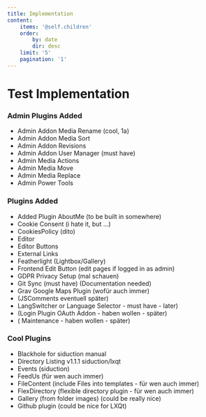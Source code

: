 ```yaml
---
title: Implementation
content:
    items: '@self.children'
    order:
        by: date
        dir: desc
    limit: '5'
    pagination: '1'
---
```


# Test Implementation

### Admin Plugins Added

* Admin Addon Media Rename  (cool, 1a)
* Admin Addon Media Sort 
* Admin Addon Revisions 
* Admin Addon User Manager (must have)
* Admin Media Actions
* Admin Media Move
* Admin Media Replace
* Admin Power Tools
 
### Plugins Added

* Added Plugin AboutMe (to be built in somewhere)
* Cookie Consent (i hate it, but ...)
* CookiesPolicy (dito)
* Editor
* Editor Buttons
* External Links
* Featherlight (Lightbox/Gallery)
* Frontend Edit Button (edit pages if logged in as admin)
* GDPR Privacy Setup (mal schauen)
* Git Sync (must have) (Documentation needed)
* Grav Google Maps Plugin (wofür auch immer)
* (JSComments eventuell später)
* LangSwitcher or Language Selector - must have - later)
* (Login Plugin OAuth Addon - haben wollen - später)
* ( Maintenance - haben wollen - später)

### Cool Plugins

* Blackhole for siduction manual
* Directory Listing v1.1.1 siduction/lxqt
* Events (siduction)
* FeedUs (für wen auch immer)
* FileContent (include Files into templates - für wen auch immer)
* FlexDirectory (flexible directory plugin - für wen auch immer)
* Gallery (from folder images) (could be really nice)
* Github plugin (could be nice for LXQt)

